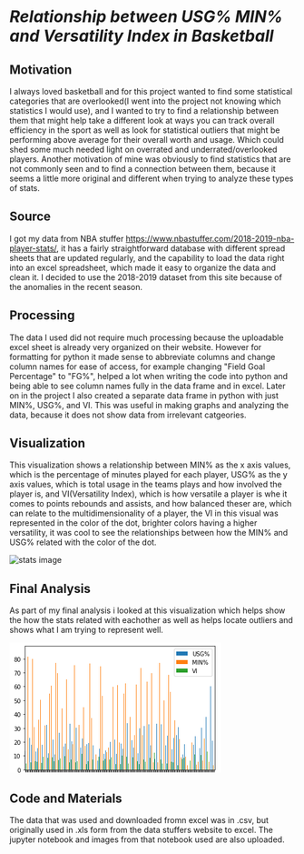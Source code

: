 # *Relationship between USG% MIN% and Versatility Index in Basketball*
## Motivation
I always loved basketball and for this project wanted to find some statistical categories that are overlooked(I went into the project not knowing which statistics I would use), and I wanted to try to find a relationship between them that might help take a different look at ways you can track overall efficiency in the sport as well as look for statistical outliers that might be performing above average for their overall worth and usage. Which could shed some much needed light on overrated and underrated/overlooked players. 
Another motivation of mine was obviously to find statistics that are not commonly seen and to find a connection between them, because it seems a little more original and different when trying to analyze these types of stats.
## Source 
I got my data from NBA stuffer https://www.nbastuffer.com/2018-2019-nba-player-stats/, it has a fairly straightforward database with different spread sheets that are updated regularly, and the capability to load the data right into an excel spreadsheet, which made it easy to organize the data and clean it. I decided to use the 2018-2019 dataset from this site because of the anomalies in the recent season.
## Processing
The data I used did not require much processing because the uploadable excel sheet is already very organized on their website. However for formatting for python it made sense to abbreviate columns and change column names for ease of access, for example changing "Field Goal Percentage" to "FG%", helped a lot when writing the code into python and being able to see column names fully in the data frame and in excel. Later on in the project I also created a separate data frame in python with just MIN%, USG%, and VI. This was useful in making graphs and analyzing the data, because it does not show data from irrelevant catgeories.
## Visualization
This visualization shows a relationship between MIN% as the x axis values, which is the  percentage of minutes played for each player, USG% as the y axis values, which is total usage in the teams plays and how involved the player is, and VI(Versatility Index), which is how versatile a player is whe it comes to points rebounds and assists, and how balanced theser are, which can relate to the multidimensionality of a player, the VI in this visual was represented in the color of the dot, brighter colors having a higher versatility, it was cool to see the relationships between how the MIN% and USG% related with the color of the dot.

![stats image](https://user-images.githubusercontent.com/72179528/98887316-9b807900-244a-11eb-952d-0c9522258f77.png)

## Final Analysis
As part of my final analysis i looked at this visualization which helps show the how the stats related with eachother as well as helps locate outliers and shows what I am trying to represent well.

![stats image](https://github.com/coreyhemenway/Data115_project_data/blob/master/download%20(2).png)
## Code and Materials
The data that was used and downloaded fromn excel was in .csv, but originally used in .xls form from the data stuffers website to excel. The jupyter notebook and images from that notebook used are also uploaded.

